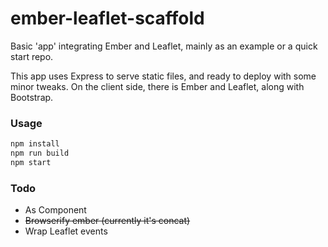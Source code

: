 ember-leaflet-scaffold
======================

Basic 'app' integrating Ember and Leaflet, mainly as an example or a quick start repo.

This app uses Express to serve static files, and ready to deploy with some minor tweaks. 
On the client side, there is Ember and Leaflet, along with Bootstrap. 


### Usage

```bash
npm install
npm run build
npm start
```

### Todo

- As Component
- ~~Browserify ember (currently it's concat)~~
- Wrap Leaflet events  
